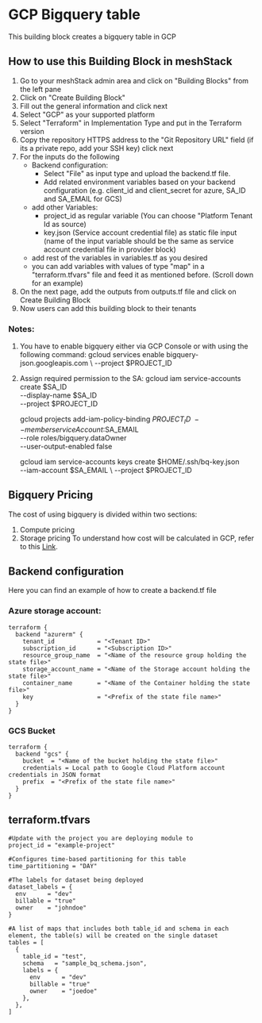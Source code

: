 # GCP Bigquery table
This building block creates a bigquery table in GCP

## How to use this Building Block in meshStack 

1. Go to your meshStack admin area and click on "Building Blocks" from the left pane
2. Click on "Create Building Block"
3. Fill out the general information and click next
4. Select "GCP" as your supported platform 
5. Select "Terraform" in Implementation Type and put in the Terraform version
6. Copy the repository HTTPS address to the "Git Repository URL" field (if its a private repo, add your SSH key) click next
7. For the inputs do the following
    - Backend configuration:
        - Select "File" as input type and upload the backend.tf file.
        - Add related environment variables based on your backend configuration (e.g. client_id and client_secret for azure, SA_ID and SA_EMAIL for GCS)
    - add other Variables:
        - project_id as regular variable (You can choose "Platform Tenant Id as source)
        - key.json (Service account credential file) as static file input (name of the input variable should be the same as service account credential file in provider block)
    - add rest of the variables in variables.tf as you desired
    - you can add variables with values of type "map" in a "terraform.tfvars" file and feed it as mentioned before. (Scroll down for an example)
8. On the next page, add the outputs from outputs.tf file and click on Create Building Block
9. Now users can add this building block to their tenants   

### Notes:
1. You have to enable bigquery either via GCP Console or with using the following command:
    gcloud services enable bigquery-json.googleapis.com \ 
    --project $PROJECT_ID


2. Assign required permission to the SA:
    gcloud iam service-accounts create $SA_ID \
    --display-name $SA_ID \
    --project $PROJECT_ID

    gcloud projects add-iam-policy-binding $PROJECT_ID \
    --member serviceAccount:$SA_EMAIL \
    --role roles/bigquery.dataOwner \
    --user-output-enabled false

    gcloud iam service-accounts keys create $HOME/.ssh/bq-key.json \
    --iam-account $SA_EMAIL \ 
    --project $PROJECT_ID

## Bigquery Pricing
The cost of using bigquery is divided within two sections:
1. Compute pricing
2. Storage pricing
To understand how cost will be calculated in GCP, refer to this [Link](https://cloud.google.com/bigquery/pricing).

## Backend configuration
Here you can find an example of how to create a backend.tf file
### Azure storage account:
```
terraform {
  backend "azurerm" {
    tenant_id            = "<Tenant ID>"
    subscription_id      = "<Subscription ID>"
    resource_group_name  = "<Name of the resource group holding the state file>"
    storage_account_name = "<Name of the Storage account holding the state file>"
    container_name       = "<Name of the Container holding the state file>"
    key                  = "<Prefix of the state file name>"
  }
}
```

### GCS Bucket
```
terraform {
  backend "gcs" {
    bucket  = "<Name of the bucket holding the state file>"
    credentials = Local path to Google Cloud Platform account credentials in JSON format
    prefix  = "<Prefix of the state file name>"
  }
}
```

## terraform.tfvars
```
#Update with the project you are deploying module to
project_id = "example-project"

#Configures time-based partitioning for this table
time_partitioning = "DAY"

#The labels for dataset being deployed
dataset_labels = {
  env      = "dev"
  billable = "true"
  owner    = "johndoe"
}

#A list of maps that includes both table_id and schema in each element, the table(s) will be created on the single dataset
tables = [
  {
    table_id = "test",
    schema   = "sample_bq_schema.json",
    labels = {
      env      = "dev"
      billable = "true"
      owner    = "joedoe"
    },
  },
]
```